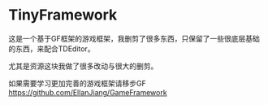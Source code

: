# TinyFramework

这是一个基于GF框架的游戏框架，我删剪了很多东西，只保留了一些很底层基础的东西，来配合TDEditor。


尤其是资源这块我做了很多改动与很大的删剪。


如果需要学习更加完善的游戏框架请移步GF https://github.com/EllanJiang/GameFramework
